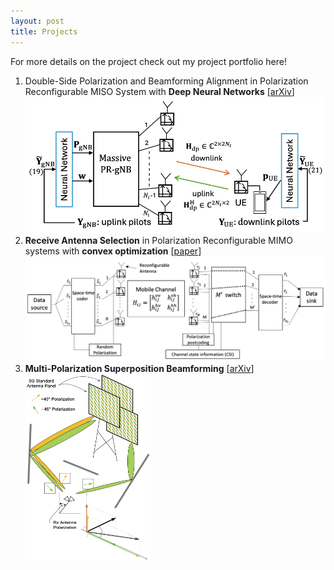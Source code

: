 ```yaml
---
layout: post
title: Projects
---
```

For more details on the project check out my project portfolio here! 

1. Double-Side Polarization and Beamforming Alignment in Polarization Reconfigurable MISO System with **Deep Neural Networks**
   [[arXiv](https://arxiv.org/abs/2409.20065)]
   <img src="/assets/img/DNN_System_Design.png" alt="PR_MIMO Antenna Selection System">
2. **Receive Antenna Selection** in Polarization Reconfigurable MIMO systems with **convex optimization**
   [[paper](/assets/files/AS_Convex.pdf)]
   <img src="/assets/img/Antenna Selection.png" alt="PR_MIMO Antenna Selection System">
3. **Multi-Polarization Superposition Beamforming**
   [[arXiv](https://arxiv.org/abs/2404.02757)]
   <div style="display: flex; justify-content: space-between; align-items: center;">
       <img src="/assets/img/MPS_sysModel.png" alt="MPS System Model" height="300px" width="200px">
<!--        <img src="/assets/img/Polarization_Ellipse.jpg" alt="Ellipse"> -->
   </div>
